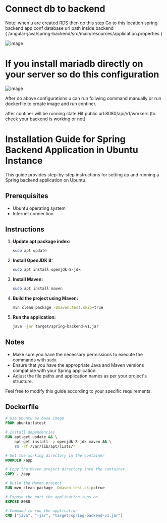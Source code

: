 # Connect db to backend 

Note: when u are created RDS then do this step
Go to this location spring backend app conf database url path inside backend \
( /angular-java/spring-backend/src/main/resources/application.properties  ) 

![image](https://github.com/user-attachments/assets/c417b0b8-1c35-4934-b892-2dc50b33456b)


# If you install mariadb directly on your server so do this configuration 

![image](https://github.com/user-attachments/assets/19a7d086-f82a-4e36-bea7-cccb70385308)


After do above configurations u can run follwing command manually or run dockerfile to create image and run continer.

after continer will be running state Hit public url:8080/api/v1/workers  (to check your backend is working or not)

# Installation Guide for Spring Backend Application in Ubuntu Instance

This guide provides step-by-step instructions for setting up and running a Spring backend application on Ubuntu.

## Prerequisites
- Ubuntu operating system
- Internet connection

## Instructions

1. **Update apt package index:**

    ```bash
    sudo apt update
    ```

2. **Install OpenJDK 8:**

    ```bash
    sudo apt install openjdk-8-jdk
    ```

3. **Install Maven:**

    ```bash
    sudo apt install maven
    ```

4. **Build the project using Maven:**

    ```bash
    mvn clean package -Dmaven.test.skip=true
    ```

5. **Run the application:**

    ```bash
    java -jar target/spring-backend-v1.jar
    ```

## Notes
- Make sure you have the necessary permissions to execute the commands with `sudo`.
- Ensure that you have the appropriate Java and Maven versions compatible with your Spring application.
- Adjust the file paths and application names as per your project's structure.

Feel free to modify this guide according to your specific requirements.

## Dockerfile
```dockerfile
# Use Ubuntu as base image
FROM ubuntu:latest

# Install dependencies
RUN apt-get update && \
    apt-get install -y openjdk-8-jdk maven && \
    rm -rf /var/lib/apt/lists/*

# Set the working directory in the container
WORKDIR /app

# Copy the Maven project directory into the container
COPY . /app

# Build the Maven project
RUN mvn clean package -Dmaven.test.skip=true

# Expose the port the application runs on
EXPOSE 8080

# Command to run the application
CMD ["java", "-jar", "target/spring-backend-v1.jar"]
```

